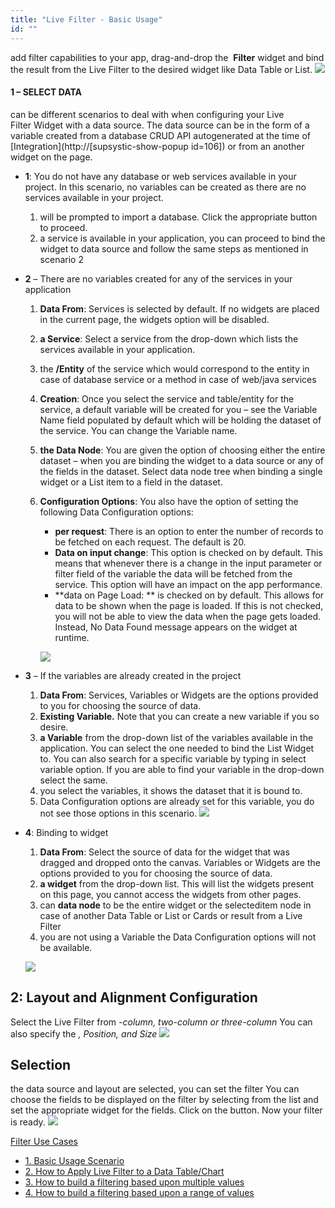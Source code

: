 ```yaml
---
title: "Live Filter - Basic Usage"
id: ""
---
```


add filter capabilities to your app, drag-and-drop the  **Filter** widget and bind the result from the Live Filter to the desired widget like Data Table or List. [![](../assets/lftr_sel.png)](../assets/lftr_sel.png)

#### 1 – SELECT DATA

can be different scenarios to deal with when configuring your Live Filter Widget with a data source. The data source can be in the form of a variable created from a database CRUD API autogenerated at the time of [Integration](http://[supsystic-show-popup id=106]) or from an another widget on the page.

- **1**: You do not have any database or web services available in your project. In this scenario, no variables can be created as there are no services available in your project.
    1. will be prompted to import a database. Click the appropriate button to proceed.
    2. a service is available in your application, you can proceed to bind the widget to data source and follow the same steps as mentioned in scenario 2
- **2** – There are no variables created for any of the services in your application
    1. **Data From**: Services is selected by default. If no widgets are placed in the current page, the widgets option will be disabled.
    
    3. **a Service**: Select a service from the drop-down which lists the services available in your application.
    4. the **/Entity** of the service which would correspond to the entity in case of database service or a method in case of web/java services
    5. **Creation**: Once you select the service and table/entity for the service, a default variable will be created for you – see the Variable Name field populated by default which will be holding the dataset of the service. You can change the Variable name.
    6. **the Data Node**: You are given the option of choosing either the entire dataset – when you are binding the widget to a data source or any of the fields in the dataset. Select data node tree when binding a single widget or a List item to a field in the dataset.
    7. **Configuration Options**: You also have the option of setting the following Data Configuration options:
        
        - **per request**: There is an option to enter the number of records to be fetched on each request. The default is 20.
        - **Data on input change**: This option is checked on by default. This means that whenever there is a change in the input parameter or filter field of the variable the data will be fetched from the service. This option will have an impact on the app performance.
        - **data on Page Load: ** is checked on by default. This allows for data to be shown when the page is loaded. If this is not checked, you will not be able to view the data when the page gets loaded. Instead, No Data Found message appears on the widget at runtime.
        
        [![](../assets/livefilter_data_new.png)](../assets/livefilter_data_new.png)
- **3** – If the variables are already created in the project
    1. **Data From**: Services, Variables or Widgets are the options provided to you for choosing the source of data.
    2. **Existing Variable.** Note that you can create a new variable if you so desire.
    3. **a Variable** from the drop-down list of the variables available in the application. You can select the one needed to bind the List Widget to. You can also search for a specific variable by typing in select variable option. If you are able to find your variable in the drop-down select the same.
    4. you select the variables, it shows the dataset that it is bound to.
    5. Data Configuration options are already set for this variable, you do not see those options in this scenario. [![](../assets/lftr_data.png)](../assets/lftr_data.png)

- **4**: Binding to widget
    
    1. **Data From**: Select the source of data for the widget that was dragged and dropped onto the canvas. Variables or Widgets are the options provided to you for choosing the source of data.
    2. **a widget** from the drop-down list. This will list the widgets present on this page, you cannot access the widgets from other pages.
    3. can **data node** to be the entire widget or the selecteditem node in case of another Data Table or List or Cards or result from a Live Filter
    4. you are not using a Variable the Data Configuration options will not be available.
    
    [![](../assets/livefilter_data_widget.png)](../assets/livefilter_data_widget.png)

## 2: Layout and Alignment Configuration

Select the Live Filter from _\-column, two-column or three-column_ You can also specify the _, Position, and Size_ [![](../assets/lftr_layout.png)](../assets/lftr_layout.png)

## Selection

the data source and layout are selected, you can set the filter You can choose the fields to be displayed on the filter by selecting from the list and set the appropriate widget for the fields. Click on the button. Now your filter is ready. [![](../assets/lftr_fields.png)](../assets/lftr_fields.png)

[Filter Use Cases](/learn/app-development/widgets/datalive/livefilter/livefilter-use-cases/)

- [1\. Basic Usage Scenario](#)
- [2\. How to Apply Live Filter to a Data Table/Chart](/learn/how-tos/live-filter-applying/)
- [3\. How to build a filtering based upon multiple values](/learn/how-tos/live-filter-multiple-values/)
- [4\. How to build a filtering based upon a range of values](/learn/how-tos/live-filter-range-filter/)
